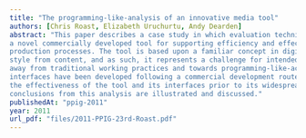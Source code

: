 ```yaml
---
title: "The programming-like-analysis of an innovative media tool"
authors: [Chris Roast, Elizabeth Uruchurtu, Andy Dearden]
abstract: "This paper describes a case study in which evaluation techniques have been developed and applied to
a novel commercially developed tool for supporting efficiency and effectiveness of a digital film
production processes. The tool is based upon a familiar concept in digital publishing that of separating
style from content, and as such, it represents a challenge for intended end users since it moves them
away from traditional working practices and towards programming-like-activity. Two alternative user
interfaces have been developed following a commercial development route. Approaches to analyzing
the effectiveness of the tool and its interfaces prior to its widespread adoption are described and the
conclusions from this analysis are illustrated and discussed."
publishedAt: "ppig-2011"
year: 2011
url_pdf: "files/2011-PPIG-23rd-Roast.pdf"
---
```

